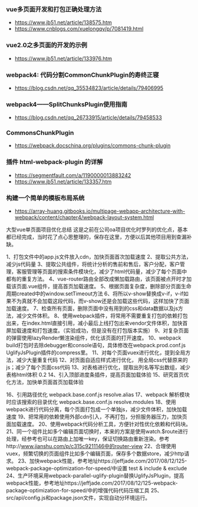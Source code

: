

### vue多页面开发和打包正确处理方法
* https://www.jb51.net/article/138575.htm
* https://www.cnblogs.com/xuelongqy/p/7081419.html
### vue2.0之多页面的开发的示例
* https://www.jb51.net/article/133976.htm
### webpack4: 代码分割CommonChunkPlugin的寿终正寝
* https://blog.csdn.net/qq_35534823/article/details/79406995
### webpack4——SplitChunksPlugin使用指南
* https://blog.csdn.net/qq_26733915/article/details/79458533
### CommonsChunkPlugin
* https://webpack.docschina.org/plugins/commons-chunk-plugin
### 插件 html-webpack-plugin 的详解
* https://segmentfault.com/a/1190000013883242
* https://www.jb51.net/article/133357.htm

### 构建一个简单的模板布局系统
* https://array-huang.gitbooks.io/multipage-webapp-architecture-with-webpack/content/chapter4/webpack-layout-system.html

大型vue单页面项目优化总结
这是之前在公司oa项目优化时罗列的优化点，基本都已经完成，当时花了点心思整理的，保存在这里，方便以后其他项目用到查漏补缺。

1、打包文件中的app.js文件放入cdn，加快页面首次加载速度 
2、提取公共方法，减少js代码量 
3、提取公共组件，将统计分析的售前和售后，客户分配，客户管理，客服管理等页面的搜索条件模块化，减少了html代码量，减少了每个页面中都有的重复方法。
4、vue-router路由全部改成懒加载路由，该页面被点开时才加载该页面.vue组件，提高首页加载速度。 
5、根据页面复杂度，删除部分页面生命周期created中的window.setTimeout方法 
6、将所以v-show替换成v-if，v-if如果不为真就不会加载这段代码，而v-show还是会加载这些代码，这样加快了页面加载速度。
7、检查所有页面，删除页面中没有用到的css和data数据以及js方法，减少文件体积。
8、使用webpack插件，将常用不需要重复打包的依赖打包出来，在index.html直接引用，减小最后上线打包出来vendor文件体积，加快首屏加载速度和打包速度。（实验成功，但是没有在打包版本实施）
9、对复杂页面的弹窗使用lazyRender懒渲染组件，优化该页面的打开速度。
10、webpack build打包时去除debugger和console语句，具体修改在webpack.prod.conf.js UglifyJsPlugin插件的compress里。
11、对每个页面vuex进行优化，提到全局方法，减少大量重复代码 
12、对页面自适应样式进行优化， 用全局css代替原来的js；减少了每个页面css代码 
13、对表格进行优化，提取出列名等写出数组，减少表格html体积 0.2
14、引入顶部进度条插件，提高页面加载体验 
15、研究首页优化方法，加快单页面首页加载体验 

16、引用路径优化 webpack.base.conf.js resolve.alias
17、webpack 解析模块时应该搜索的目录优化 webpack.base.conf.js resolve.modules
18、使用webpack进行代码分离，每个页面打包成一个单独js，减少文件体积，加快加载速度 
19、把常用的依赖使用外部cdn引入，不再打包，分担服务器压力，加快页面加载速度。
20、使用webpack代码分析工具，方便针对性优化依赖和代码块。
21、同一个组件比如多个编辑页面切换时，本来的方案是使用watch.$route进行处理，经参考也可以在路由上加唯一key，保证切换路由重新渲染。参考http://www.jianshu.com/p/c315c9211146中的router-view
22、合理使用vuex，频繁切换的页面组件比如多个编辑页面，保存多个数据store，减少http请求。
23、加快webpack性能，参考地址https://jeffjade.com/2017/08/12/125-webpack-package-optimization-for-speed/中设置 test & include & exclude
24、生产环境采用webpack-parallel-uglify-plugin替换UglifyJsPlugin，提高webpack性能，参考地址https://jeffjade.com/2017/08/12/125-webpack-package-optimization-for-speed/中的增强代码代码压缩工具
25、src/api/config.js和package.json文件，实现自动分环境运行。 
